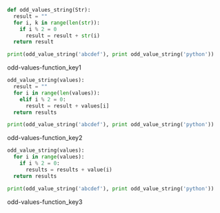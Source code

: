 ```python
def odd_values_string(Str):
  result = ""
  for i, k in range(len(str)):
    if i % 2 = 0
      result = result + str(i)
  return result

print(odd_value_string('abcdef'), print odd_value_string('python'))
```
odd-values-function_key1
```python
odd_value_string(values):
  result = ""
  for i in range(len(values)):
    elif i % 2 = 0:
      result = result + values[i]
  return results

print(odd_value_string('abcdef'), print odd_value_string('python'))
```
odd-values-function_key2
```python
odd_value_string(values):
  for i in range(values):
    if i % 2 = 0:
      results = results + value(i)
  return results

print(odd_value_string('abcdef'), print odd_value_string('python'))
```
odd-values-function_key3

